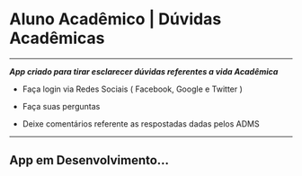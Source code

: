 # Aluno Acadêmico | Dúvidas Acadêmicas

-----------------------------

***App criado para tirar esclarecer dúvidas referentes a vida Acadêmica***

* Faça login via Redes Sociais ( Facebook, Google e Twitter )

* Faça suas perguntas

* Deixe comentários referente as respostadas dadas pelos ADMS

---------------------------------


## App em Desenvolvimento...